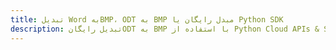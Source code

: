 ---title: تبدیل Word بهBMP، ODT به BMP مبدل رایگان یا Python SDKdescription: تبدیل رایگانODT به BMP با استفاده از Python Cloud APIs & SDK. همچنین اسناد Microsoft Word و OpenOffice را در Cloud ایجاد، ویرایش و رندر کنید.---